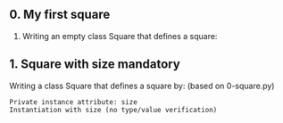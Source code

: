 ## 0. My first square

1. Writing an empty class Square that defines a square:

## 1. Square with size mandatory

Writing a class Square that defines a square by: (based on 0-square.py)

    Private instance attribute: size
    Instantiation with size (no type/value verification)
